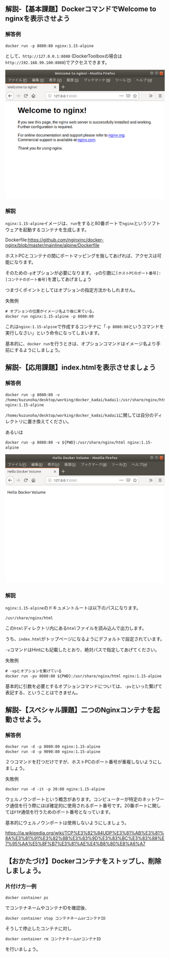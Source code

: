 ## 解説-【基本課題】DockerコマンドでWelcome to nginxを表示させよう

### 解答例

```
docker run -p 8080:80 nginx:1.15-alpine
```

として、`http://127.0.0.1:8080` (DockerToolboxの場合は`http://192.168.99.100:8080`)でアクセスできます。 

![Welcome to nginx](https://github.com/anzairyo0127/docker_kadai/blob/master/image/nginxWelcome.png)

### 解説

`nginx:1.15-alpine`イメージは、`run`をすると80番ポートで`nginx`というソフトウェアを起動するコンテナを生成します。

Dockerfile:https://github.com/nginxinc/docker-nginx/blob/master/mainline/alpine/Dockerfile

ホストPCとコンテナの間にポートマッピングを施してあげれば、アクセスは可能になります。

そのための`-p`オプションが必要になります。`-p`の引数に`[ホストPCのポート番号]:[コンテナのポート番号]`を渡してあげましょう

つまづくポイントとしてはオプションの指定方法かもしれません。

失敗例
```
# オプションの位置がイメージ名より後に来ている。
docker run nginx:1.15-alpine -p 8080:80
```

これは`nginx:1.15-alpine`で作成するコンテナに「`-p 8080:80`というコマンドを実行しなさい」という命令になってしまいます。

基本的に、`docker run`を行うときは、オプションコマンドはイメージ名より手前にするようにしましょう。


## 解説-【応用課題】index.htmlを表示させましょう

### 解答例

```
docker run -p 8080:80 -v /home/kuzunoha/desktop/working/docker_kadai/kadai1:/usr/share/nginx/html  nginx:1.15-alpine 
```

`/home/kuzunoha/desktop/working/docker_kadai/kadai1`に関しては自分のディレクトリに置き換えてください。

あるいは

```
docker run -p 8080:80 -v ${PWD}:/usr/share/nginx/html nginx:1.15-alpine
```

![Hello Docker Volume](https://github.com/anzairyo0127/docker_kadai/blob/master/image/HelloDockerVolume.png)

### 解説

`nginx:1.15-alpine`のドキュメントルートは以下のパスになります。

```
/usr/share/nginx/html
```
この`html`ディレクトリ内にある`html`ファイルを読み込んで出力します。

うち、`index.html`がトップページになるようにデフォルトで設定されています。

`-v`コマンドはHintにも記載したとおり、絶対パスで指定してあげてください。

失敗例
```
# -vpとオプションを繋げている
docker run -pv 8080:80 ${PWD}:/usr/share/nginx/html nginx:1.15-alpine
```

基本的に引数を必要とするオプションコマンドについては、`-pv`といった繋げて表記する、ということはできません。

## 解説-【スペシャル課題】二つのNginxコンテナを起動させよう。

### 解答例

```
docker run -d -p 8080:80 nginx:1.15-alpine
docker run -d -p 9090:80 nginx:1.15-alpine
```

２つコマンドを打つだけですが、ホストPCのポート番号が重複しないようにしましょう。

失敗例
```
docker run -d -it -p 20:80 nginx:1.15-alpine
```

ウェルノウンポートという概念があります。コンピューターが特定のネットワーク通信を行う際にほぼ確定的に使用されるポート番号です。20番ポートに関しては`FTP`通信を行うためのポート番号となっています。

基本的にウェルノウンポートは使用しないようにしましょう。

https://ja.wikipedia.org/wiki/TCP%E3%82%84UDP%E3%81%AB%E3%81%8A%E3%81%91%E3%82%8B%E3%83%9D%E3%83%BC%E3%83%88%E7%95%AA%E5%8F%B7%E3%81%AE%E4%B8%80%E8%A6%A7

## 【おかたづけ】Dockerコンテナをストップし、削除しましょう。

### 片付け方一例

```
docker container ps
```

でコンテナネームやコンテナIDを確認後、

```
docker container stop コンテナネームorコンテナID
```

そうして停止したコンテナに対し

```
docker container rm コンテナネームorコンテナID
```

を行いましょう。
